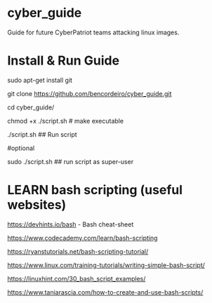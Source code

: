 # cyber_guide
Guide for future CyberPatriot teams attacking linux images.

# Install & Run Guide

sudo apt-get install git

git clone https://github.com/bencordeiro/cyber_guide.git

cd cyber_guide/

chmod +x ./script.sh   # make executable

./script.sh ## Run script

#optional

sudo ./script.sh ## run script as super-user



# LEARN bash scripting (useful websites)

https://devhints.io/bash - Bash cheat-sheet

https://www.codecademy.com/learn/bash-scripting

https://ryanstutorials.net/bash-scripting-tutorial/ 

https://www.linux.com/training-tutorials/writing-simple-bash-script/

https://linuxhint.com/30_bash_script_examples/

https://www.taniarascia.com/how-to-create-and-use-bash-scripts/
